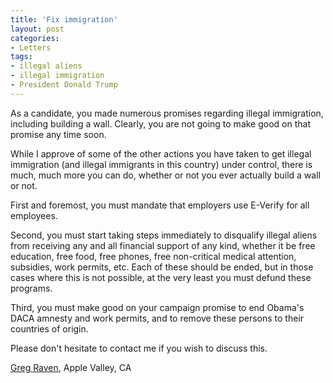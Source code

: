```yaml
---
title: 'Fix immigration'
layout: post
categories:
- Letters
tags:
- illegal aliens
- illegal immigration
- President Donald Trump
---
```


As a candidate, you made numerous promises regarding illegal immigration, including building a wall. Clearly, you are not going to make good on that promise any time soon.

While I approve of some of the other actions you have taken to get illegal immigration (and illegal immigrants in this country) under control, there is much, much more you can do, whether or not you ever actually build a wall or not.

First and foremost, you must mandate that employers use E-Verify for all employees.

Second, you must start taking steps immediately to disqualify illegal aliens from receiving any and all financial support of any kind, whether it be free education, free food, free phones, free non-critical medical attention, subsidies, work permits, etc. Each of these should be ended, but in those cases where this is not possible, at the very least you must defund these programs.

Third, you must make good on your campaign promise to end Obama's DACA amnesty and work permits, and to remove these persons to their countries of origin.

Please don't hesitate to contact me if you wish to discuss this.

[Greg Raven](https://www.gregraven.org), Apple Valley, CA